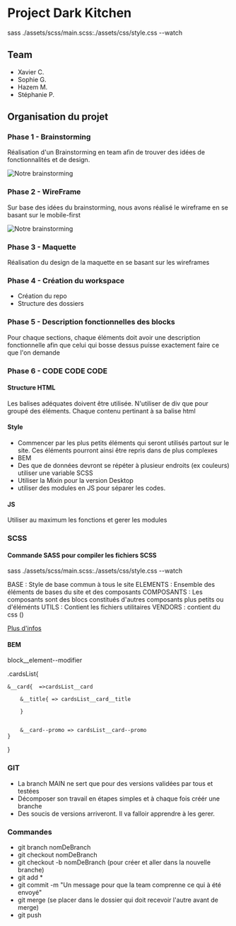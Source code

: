 # Project Dark Kitchen

sass ./assets/scss/main.scss:./assets/css/style.css --watch

## Team

- Xavier C.
- Sophie G.
- Hazem M.
- Stéphanie P.

## Organisation du projet

### Phase 1 - Brainstorming

Réalisation d'un Brainstorming en team afin de trouver des idées de fonctionnalités et de design.

![Notre brainstorming](./assets/documentation/brainstorming.png)

### Phase 2 - WireFrame

Sur base des idées du brainstorming, nous avons réalisé le wireframe en se basant sur le mobile-first

![Notre brainstorming](./assets/documentation/wireframe.png)

### Phase 3 - Maquette

Réalisation du design de la maquette en se basant sur les wireframes

### Phase 4 - Création du workspace

- Création du repo
- Structure des dossiers

### Phase 5 - Description fonctionnelles des blocks

Pour chaque sections, chaque éléments doit avoir une description fonctionnelle afin que celui qui bosse dessus puisse exactement faire ce que l'on demande

### Phase 6 - CODE CODE CODE

#### Structure HTML

Les balises adéquates doivent être utilisée.
N'utiliser de div que pour groupé des éléments. Chaque contenu pertinant à sa balise html

#### Style

- Commencer par les plus petits éléments qui seront utilisés partout sur le site.
  Ces éléments pourront ainsi être repris dans de plus complexes
- BEM
- Des que de données devront se répéter à plusieur endroits (ex couleurs) utiliser une variable SCSS
- Utiliser la Mixin pour la version Desktop
- utiliser des modules en JS pour séparer les codes.

#### JS

Utiliser au maximum les fonctions et gerer les modules

### SCSS

#### Commande SASS pour compiler les fichiers SCSS

sass ./assets/scss/main.scss:./assets/css/style.css --watch

BASE : Style de base commun à tous le site
ELEMENTS : Ensemble des éléments de bases du site et des composants
COMPOSANTS : Les composants sont des blocs constitués d'autres composants plus petits ou d'éléménts
UTILS : Contient les fichiers utilitaires
VENDORS : contient du css ()

[Plus d'infos](https://openclassrooms.com/fr/courses/6106181-simplifiez-vous-le-css-avec-sass/6599201-utilisez-le-systeme-7-1-pour-une-codebase-plus-simple-a-gerer)

#### BEM

block\_\_element--modifier

.cardsList{

    &__card{  =>cardsList__card

        &__title{ => cardsList__card__title

        }


        &__card--promo => cardsList__card--promo
    }

}

### GIT

- La branch MAIN ne sert que pour des versions validées par tous et testées
- Décomposer son travail en étapes simples et à chaque fois créér une branche
- Des soucis de versions arriveront. Il va falloir apprendre à les gerer.

### Commandes

- git branch nomDeBranch
- git checkout nomDeBranch
- git checkout -b nomDeBranch (pour créer et aller dans la nouvelle branche)
- git add \*
- git commit -m "Un message pour que la team comprenne ce qui à été envoyé"
- git merge (se placer dans le dossier qui doit recevoir l'autre avant de merge)
- git push
